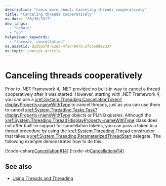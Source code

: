 ```yaml
---
description: "Learn more about: Canceling threads cooperatively"
title: "Canceling threads cooperatively"
ms.date: "03/30/2017"
dev_langs: 
  - "csharp"
  - "vb"
helpviewer_keywords: 
  - "threads, cancellation"
ms.assetid: d2d6d5fd-e263-4fa0-847b-2fc3e0d82337
ms.topic: concept-article
---
```

# Canceling threads cooperatively

Prior to .NET Framework 4, .NET provided no built-in way to cancel a thread cooperatively after it was started. However, starting with .NET Framework 4, you can use a <xref:System.Threading.CancellationToken?displayProperty=nameWithType> to cancel threads, just as you can use them to cancel <xref:System.Threading.Tasks.Task?displayProperty=nameWithType> objects or PLINQ queries. Although the <xref:System.Threading.Thread?displayProperty=nameWithType> class does not offer built-in support for cancellation tokens, you can pass a token to a thread procedure by using the <xref:System.Threading.Thread> constructor that takes a <xref:System.Threading.ParameterizedThreadStart> delegate. The following example demonstrates how to do this.  
  
 [!code-csharp[Cancellation#14](../../../samples/snippets/csharp/VS_Snippets_Misc/cancellation/cs/CooperativeThreads.cs#14)]
 [!code-vb[Cancellation#14](../../../samples/snippets/visualbasic/VS_Snippets_Misc/cancellation/vb/CooperativeThreads.vb#14)]  
  
## See also

- [Using Threads and Threading](using-threads-and-threading.md)
